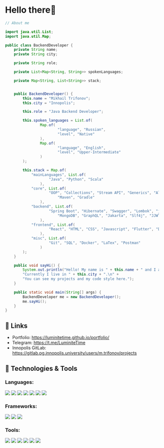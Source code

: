 # Hello there👋

```java
// About me

import java.util.List;
import java.util.Map;

public class BackendDeveloper {
    private String name;
    private String city;

    private String role;

    private List<Map<String, String>> spokenLanguages;

    private Map<String, List<String>> stack;


    public BackendDeveloper() {
        this.name = "Mikhail Trifonov";
        this.city = "Innopolis";

        this.role = "Java Backend Developer";

        this.spoken_languages = List.of(
                Map.of(
                        "language", "Russian",
                        "level", "Native"
                ),
                Map.of(
                        "language", "English",
                        "level", "Upper-Intermediate"
                )
        );

        this.stack = Map.of(
            "mainLanguages", List.of(
                    "Java", "Python", "Scala"
                ),
            "core", List.of(
                    "OOP", "Collections", "Stream API", "Generics", "Algorithms",
                        "Maven", "Gradle"
                ),
            "backend", List.of(
                    "Spring Boot", "Hibernate", "Swagger", "Lombok", "jdbc", "PostgreSQL",
                        "MongoDB", "GraphQL", "Jakarta", "Slf4j", "JJWT", "JUnit", "Testcontainers"
                ),
            "frontend", List.of(
                    "React", "HTML", "CSS", "Javascript", "Flutter", "Dart"
                ),
            "misc", List.of(
                    "Git", "SQL", "Docker", "LaTex", "Postman"
                )
        );
    }

    public void sayHi() {
        System.out.println("Hello! My name is " + this.name + " and I am a " + this.role + ".\n" +
        "Currently I live in " + this.city + ".\n" +
        "You can see my projects and my code style here.");
    }

    public static void main(String[] args) {
        BackendDeveloper me = new BackendDeveloper();
        me.sayHi();
    }
}

```

## 📝 Links
* Portfolio: https://luminitetime.github.io/portfolio/
* Telegram: https://t.me/LuminiteTime
* Innopolis GitLab: https://gitlab.pg.innopolis.university/users/m.trifonov/projects

## 🔧 Technologies & Tools

### Languages:
![](https://img.shields.io/badge/Java-323330?style=for-the-badge&logo=oracle&logoColor=F80000)
![](https://img.shields.io/badge/Python-14354C?style=for-the-badge&logo=python&logoColor=white)
![](https://img.shields.io/badge/Scala-20232A?style=for-the-badge&logo=scala&logoColor=F80000)
![](https://img.shields.io/badge/JavaScript-323330?style=for-the-badge&logo=javascript&logoColor=F7DF1E)
![](https://img.shields.io/badge/HTML5-E34F26?style=for-the-badge&logo=html5&logoColor=white)
![](https://img.shields.io/badge/CSS3-1572B6?style=for-the-badge&logo=css3&logoColor=white)
![](https://img.shields.io/badge/Dart-323330?style=for-the-badge&logo=dart&logoColor=white)

### Frameworks:
![](https://img.shields.io/badge/React-20232A?style=for-the-badge&logo=react&logoColor=61DAFB)
![](https://img.shields.io/badge/Spring-323436?style=for-the-badge&logo=spring&logoColor=6DB33F)
![](https://img.shields.io/badge/Flutter-20232A?style=for-the-badge&logo=flutter&logoColor=369cee)

### Tools:
![](https://img.shields.io/badge/docker-369cee?style=for-the-badge&logo=docker&logoColor=white)
![](https://img.shields.io/badge/Postman-1f2021?style=for-the-badge&logo=postman&logoColor=FF6C37)
![](https://img.shields.io/badge/LaTeX-1f425f?style=for-the-badge&logo=latex)
![](https://img.shields.io/badge/Git-5f6870?style=for-the-badge&logo=git&logoColor=F05032)
![](https://img.shields.io/badge/PostgreSQL-3b3e40?style=for-the-badge&logo=postgresql&logoColor=4169E1)
![](https://img.shields.io/badge/MongoDB-1f2021?style=for-the-badge&logo=mongodb&logoColor=47A248)

